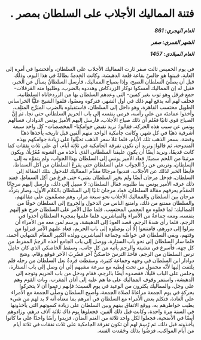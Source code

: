 <h1 dir="rtl">فتنة المماليك الأجلاب على السلطان بمصر .</h1>

<h5 dir="rtl">العام الهجري:  861

الشهر القمري: صفر

العام الميلادي: 1457</h5>

<p dir="rtl">في يوم الخميس ثالث صفر ثارت المماليك الأجلاب على السلطان، وأفحشوا في أمرِه إلى الغاية، فبينما هو جالسٌ بقاعة قلعة الدهيشة، وكانت الخدمةُ بطالةً في هذا اليوم، وذلك قبل أن يصلِّيَ السلطان الصبح، وإذا بصياح المماليك، فأرسل السلطانُ يسأل عن الخبر، فقيل له إن المماليك أمسكوا نوكار الزردكاش وهددوه بالضرب، وطلبوا منه القرقلات-جمع قرقل وهو ثوب بغير كمين- التي وعدهم السلطان بها من الزردخاناه السلطانية، فحلف لهم أنه يدفع لهم ذلك في أول الشهر، فتركوه ومضَوا، فلقوا الشيخ عليًّا الخراساني الطويل محتسب القاهرة، وهو داخل إلى السلطان، فاستقبلوه بالضرب المبَرِّح المتلِف، وأخذوا عمامتَه من على رأسه، فرمى بنفسه إلى باب الحريم السلطاني حتى نجا، ثم إنَّ الصياح قوي ثانيًا فعُلم أن ذلك صياح الأجلاب، فأرسل إليهم الأميرُ يونس الدوادار، فسألهم يونس عن سبب هذه الحركة، فقالوا: نريد نقبض جوامكنا- المخصصات- كل واحد سبعة أشرفية ذهبًا في كل شهر، وكانت جامكية الواحد منهم ألفين قبل تاريخه يأخذها ذهبًا وفضة، بسعر الذهب تلك الأيام، فلما غلا سعر الذهب تحيَّلوا على زيادة جوامكهم بهذه المندوحة، ثم قالوا: ونريد أن تكون تفرقة الجامكية في ثلاثة أيام، أي على ثلاث نفقات كما كانت قديمًا، ونريد أيضًا أن يكون عليقنا السلطاني الذي نأخذه من الشونة مُغَرْبلًا، ويكون مرتبنا من اللحم سمينًا, فعاد الأمير يونس إلى السلطان بهذا الجواب، ولم يتفوَّه به إلى السلطان، وتربص عن ردِّ الجواب على السلطان حتى يفرغَ السلطان من أكل السماط، فأبطأ الخبر لذلك عن الأجلاب، فندبوا مرجانًا مقدَّم المماليك للدخول بتلك المقالة إلى السلطان، فدخل مرجان أيضًا ولم يخبِر السلطان بشيء حتى فرغ من أكل السماطِ، فعند ذلك عرفه الأمير يونس بما طلبوه، فقال السلطان: لا سبيل إلى ذلك، وأرسل إليهم مرجانًا المقدَّم يعرفهم مقالة السلطان، فعاد مرجان ثانيًا إلى السلطان بالكلام الأول، وصار يتردُّد مرجان بين السلطان والمماليك الأجلاب نحو سبعة مرار، وهم مصمِّمون على مقالتهم، والسلطان ممتنع من ذلك، وامتنع الناس من الدخول والخروج إلى السلطان خوفًا من المماليك؛ لما فعلوه مع العجمي المحتسِب، فلما طال الأمر على السلطان خرج هو إليهم بنفسه، ومعه جماعةٌ من الأمراء والمباشرين، فلما علموا بمجيء السلطان أخذوا في الرجم، فلما رأى شدةَ الرجم، قصد العودَ إلى الدهيشة، ورسم لمن معه من الأمراء أن ينزلوا إلى دورهم، فامتنعوا إلَّا أن يوصلوه إلى باب الحريم، فعاد عليهم الأمر فنزلوا من وقتهم، وبقي السلطان في خواصِّه وجماعة المباشرين وولده الكبير المقام الشهابي أحمد، فلما سار السلطان إلى نحو باب الستارة، ووصل إلى باب الجامع أخذه الرجمُ المفرط من كل جهة، فأسرع في مشيته والرجم يأتيه من كل جانب، وسقط الخاصكي الذي كان حامِلَ ترس السلطان من الرجم، فأخذ الترسَ خاصكيٌّ آخر فضُرِبَ الآخر فوقع وقام، وشج دوادار ابن السلطان في وجهه وجماعة كثيرة، وسقطت فردةُ نعل السلطان من رجله فلم يلتفت إليها لأنَّه محمول من تحت إبطيه مع سرعة مشيهم إلى أن وصل إلى باب الستارة، وجلس على الباب قليلًا، فقصدوه أيضًا بالرجم، فقام ودخل من باب الحريم وتوجه إلى الدهيشة، واستمر وقوف المماليك على ما هم عليه إلى أذان المغرب، وبات القوم وهم على وجل، والمماليك يكثرون من الوعيد في يوم السبت؛ فإنهم زعموا أن لا يتحركوا بحركةٍ في يوم الجمعة مراعاةً لصلاة الجمعة، وأصبح السلطان وصلَّى الجمعة مع الأمراء على العادة، فتكلم بعض الأمراء مع السلطان في أمرهم بما معناه أنه لا بد لهم من شيء يطيب خواطرهم به، ووقع الاتفاق بينهم وبين السلطان على زيادة كسوتهم التي يأخذونها في السنة مرة واحدة، وكانت قبل ذلك ألفين، فجعلوها يوم ذاك ثلاثة آلاف درهم، وزادوهم أيضًا في الأضحية، فجعلوا لكل واحد ثلاثة من الغنم الضأن، فزيدوا رأسًا واحدًا على ما كانوا يأخذونه قبل ذلك، ثم رُسِمَ لهم أن تكون تفرقة الجامكية على ثلاث نفقات في ثلاثة أيام من أيام المواكب، فرَضُوا بذلك وخَمَدت الفتنة.</p></br>
